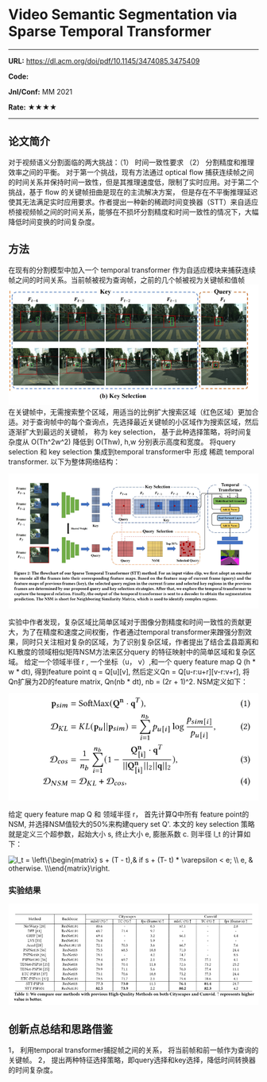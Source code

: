 # Video Semantic Segmentation via Sparse Temporal Transformer

---

**URL:** https://dl.acm.org/doi/pdf/10.1145/3474085.3475409

**Code:** 

**Jnl/Conf:** MM 2021

**Rate:** ★★★★

---

## 论文简介
  对于视频语义分割面临的两大挑战：（1） 时间一致性要求 （2） 分割精度和推理效率之间的平衡。 对于第一个挑战，现有方法通过 optical flow 捕获连续帧之间的时间关系并保持时间一致性，但是其推理速度低，限制了实时应用。对于第二个挑战，基于 flow 的关键帧扭曲是现在的主流解决方案， 但是存在不平衡推理延迟使其无法满足实时应用要求。作者提出一种新的稀疏时间变换器（STT）来自适应桥接视频帧之间的时间关系，能够在不损坏分割精度和时间一致性的情况下，大幅降低时间变换的时间复杂度。
   

## 方法
  在现有的分割模型中加入一个 temporal transformer 作为自适应模块来捕获连续帧之间的时间关系。当前帧被视为查询帧，之前的几个帧被视为关键帧和值帧
![1](../images/mnie/20211026.1.png)
在关键帧中，无需搜索整个区域，用适当的比例扩大搜索区域（红色区域）更加合适。对于查询帧中的每个查询点，先选择最近关键帧的小区域作为搜索区域，然后逐渐扩大到最远的关键帧， 称为 key selection， 基于此种选择策略，将时间复杂度从 O(Th^2w^2) 降低到 O(Thw), h,w 分别表示高度和宽度。
将query selection 和 key selection 集成到temporal transformer中 形成 稀疏 temporal transformer.
以下为整体网络结构：

![1](../images/mnie/20211026.2.png)

实验中作者发现，复杂区域比简单区域对于图像分割精度和时间一致性的贡献更大，为了在精度和速度之间权衡，作者通过temporal transformer来蹭强分割效果，同时只关注相对复杂的区域，为了识别复杂区域，作者提出了结合盂县距离和KL散度的领域相似矩阵NSM方法来区分query 的特征映射中的简单区域和复杂区域。
给定一个领域半径 r , 一个坐标（u， v）,和一个 query feature map Q (h * w * dt), 得到feature point   q = Q[u][v], 然后定义Qn = Q[u-r:u+r][v-r:v+r], 将Qn扩展为2D的feature matrix, Qn(nb * dt), nb = (2r + 1)^2. NSM定义如下： 

![1](../images/mnie/20211026.3.png)

给定 query feature map Q 和 领域半径 r， 首先计算Q中所有 feature point的 NSM, 并选择NSM值较大的50%来构建query set Q'.
本文的 key selection 策略就是定义三个超参数，起始大小 s, 终止大小 e, 膨胀系数 c. 则半径 l_t 的计算如下：

<img src="https://latex.codecogs.com/svg.image?l_t&space;=&space;\left\{\begin{matrix}&space;s&space;&plus;&space;(T&space;-&space;t),&&space;if&space;s&space;&plus;&space;(T-&space;t)&space;*&space;\varepsilon&space;<&space;e;&space;\\&space;e,&space;&&space;otherwise.&space;\\\end{matrix}\right." title="l_t = \left\{\begin{matrix} s + (T - t),& if s + (T- t) * \varepsilon < e; \\ e, & otherwise. \\\end{matrix}\right." />


### 实验结果
  ![1](../images/mnie/20211026.4.png)

## 创新点总结和思路借鉴

  1， 利用temporal transformer捕捉帧之间的关系， 将当前帧和前一帧作为查询的关键帧。
  2， 提出两种特征选择策略，即query选择和key选择，降低时间转换器的时间复杂度。
